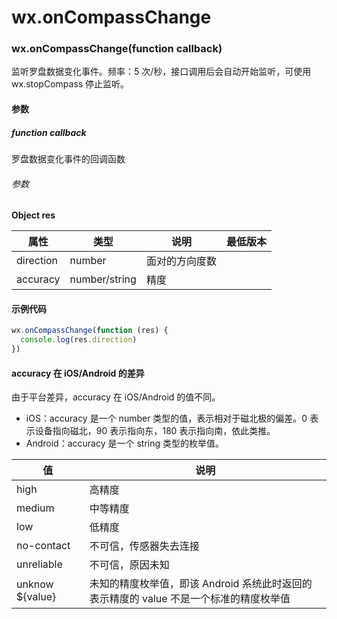 # wx.onCompassChange
### wx.onCompassChange(function callback)

监听罗盘数据变化事件。频率：5 次/秒，接口调用后会自动开始监听，可使用 wx.stopCompass 停止监听。

#### 参数

##### function callback

罗盘数据变化事件的回调函数

###### 参数

**Object res**

属性        | 类型            | 说明      | 最低版本                                                                                                              
--------- | ------------- | ------- | ------------------------------------------------------------------------------------------------------------------
direction | number        | 面对的方向度数 |                                                                                                                   
accuracy  | number/string | 精度      | 

#### 示例代码

```javascript
wx.onCompassChange(function (res) {
  console.log(res.direction)
})
```

#### accuracy 在 iOS/Android 的差异

由于平台差异，accuracy 在 iOS/Android 的值不同。

* iOS：accuracy 是一个 number 类型的值，表示相对于磁北极的偏差。0 表示设备指向磁北，90 表示指向东，180 表示指向南，依此类推。
* Android：accuracy 是一个 string 类型的枚举值。

值               | 说明                                                 
--------------- | ---------------------------------------------------
high            | 高精度                                                
medium          | 中等精度                                               
low             | 低精度                                                
no-contact      | 不可信，传感器失去连接                                        
unreliable      | 不可信，原因未知                                           
unknow ${value} | 未知的精度枚举值，即该 Android 系统此时返回的表示精度的 value 不是一个标准的精度枚举值
